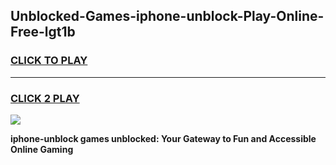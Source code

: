
## Unblocked-Games-iphone-unblock-Play-Online-Free-lgt1b
<h3>
<a href="https://premium76.site?title=iphone-unblock&ref=26A">CLICK TO PLAY</a></h3>
<hr>

<h3>
<a href="https://premium76.site?title=iphone-unblock&ref=26A">CLICK 2 PLAY</a>
  
</h3>

<a href="https://premium76.site?title=iphone-unblock&ref=26A"><img src="https://clearcache.store/games.png"></a>


**iphone-unblock games unblocked: Your Gateway to Fun and Accessible Online Gaming**
